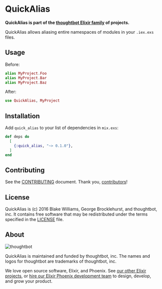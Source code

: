 # QuickAlias

**QuickAlias is part of the [thoughtbot Elixir family][elixir-phoenix] of projects.**

QuickAlias allows aliasing entire namespaces of modules in your `.iex.exs`
files.

## Usage

Before:

```elixir
alias MyProject.Foo
alias MyProject.Bar
alias MyProject.Baz
```

After:

```elixir
use QuickAlias, MyProject
```

## Installation
Add `quick_alias` to your list of dependencies in `mix.exs`:

```elixir
def deps do
  [
    {:quick_alias, "~> 0.1.0"},
  ]
end
```

## Contributing

See the [CONTRIBUTING] document.
Thank you, [contributors]!

  [CONTRIBUTING]: CONTRIBUTING.md
  [contributors]: https://github.com/thoughtbot/templates/graphs/contributors

## License

QuickAlias is (c) 2016 Blake Williams, George Brocklehurst, and thoughtbot, inc.
It contains free software that may be redistributed under the terms specified in
the [LICENSE] file.

[LICENSE]: /LICENSE

## About

![thoughtbot](https://thoughtbot.com/logo.png)

QuickAlias is maintained and funded by thoughtbot, inc. The names and logos for
thoughtbot are trademarks of thoughtbot, inc.

We love open source software, Elixir, and Phoenix. See [our other Elixir
projects][elixir-phoenix], or [hire our Elixir Phoenix development team][hire]
to design, develop, and grow your product.

[elixir-phoenix]: https://thoughtbot.com/services/elixir-phoenix?utm_source=github
[hire]: https://thoughtbot.com?utm_source=github
